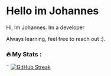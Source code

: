 <h1>Hello im Johannes</h1>


Hi, Im Johannes. Im a developer

Always learning, feel free to reach out :).



### :fire: My Stats :


¨
[![GitHub Streak](https://github-readme-streak-stats.herokuapp.com?user=NTh1nk&theme=nightowl&hide_border=true&border_radius=)](https://git.io/streak-stats)

